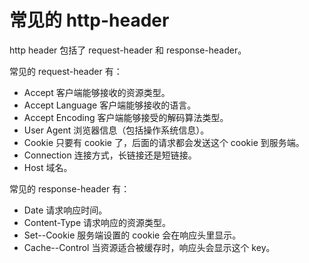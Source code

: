 # 常见的 http-header

http header 包括了 request-header 和 response-header。



常见的 request-header 有：

- Accept 客户端能够接收的资源类型。
- Accept Language 客户端能够接收的语言。
- Accept Encoding 客户端能够接受的解码算法类型。
- User Agent 浏览器信息（包括操作系统信息）。
- Cookie 只要有 cookie 了，后面的请求都会发送这个 cookie 到服务端。
- Connection 连接方式，长链接还是短链接。
- Host 域名。

常见的 response-header 有：

- Date 请求响应时间。
- Content-Type 请求响应的资源类型。
- Set--Cookie 服务端设置的 cookie 会在响应头里显示。
- Cache--Control 当资源适合被缓存时，响应头会显示这个 key。